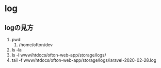 # log

## logの見方

1. pwd
    1. /home/ofton/dev
1. ls -la
1. ls -l www/htdocs/ofton-web-app/storage/logs/
1. tail -f www/htdocs/ofton-web-app/storage/logs/laravel-2020-02-28.log


